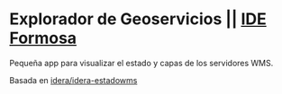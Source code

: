 Explorador de Geoservicios || [IDE Formosa](idef.formosa.gob.ar)
===============

Pequeña app para visualizar el estado y capas de los servidores WMS.

Basada en [idera/idera-estadowms](https://github.com/idera/idera-estadowms)
